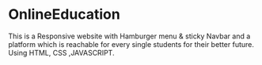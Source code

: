 # OnlineEducation
This is a Responsive website with Hamburger menu & sticky Navbar and a platform which is reachable for every single students for  their better future. Using HTML, CSS ,JAVASCRIPT.
